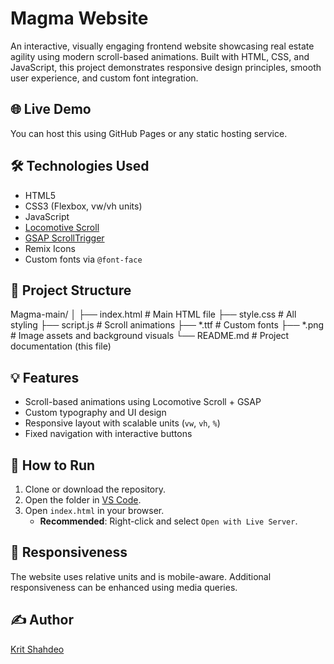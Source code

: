 # Magma Website

An interactive, visually engaging frontend website showcasing real estate agility using modern scroll-based animations. Built with HTML, CSS, and JavaScript, this project demonstrates responsive design principles, smooth user experience, and custom font integration.

## 🌐 Live Demo

You can host this using GitHub Pages or any static hosting service.


## 🛠️ Technologies Used

- HTML5
- CSS3 (Flexbox, vw/vh units)
- JavaScript
- [Locomotive Scroll](https://github.com/locomotivemtl/locomotive-scroll)
- [GSAP ScrollTrigger](https://greensock.com/scrolltrigger/)
- Remix Icons
- Custom fonts via `@font-face`

## 📂 Project Structure
Magma-main/
│
├── index.html # Main HTML file
├── style.css # All styling
├── script.js # Scroll animations
├── *.ttf # Custom fonts
├── *.png # Image assets and background visuals
└── README.md # Project documentation (this file)


## 💡 Features

- Scroll-based animations using Locomotive Scroll + GSAP
- Custom typography and UI design
- Responsive layout with scalable units (`vw`, `vh`, `%`)
- Fixed navigation with interactive buttons

## 🚀 How to Run

1. Clone or download the repository.
2. Open the folder in [VS Code](https://code.visualstudio.com/).
3. Open `index.html` in your browser.
   - **Recommended**: Right-click and select `Open with Live Server`.

## 📱 Responsiveness

The website uses relative units and is mobile-aware. Additional responsiveness can be enhanced using media queries.

## ✍️ Author

[Krit Shahdeo](https://github.com/kritshahdeo)




